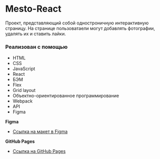 # Mesto-React

Проект, представляющий собой одностроничную интерактивную страницу. На странице пользоватаели могут добавлять фотографии, удалять их и ставить лайки. 
### Реализован с помощью
* HTML
* CSS
* JavaScript
* React
* БЭМ
* Flex
* Grid layout
* Объектно-ориентированное программирование
* Webpack
* API
* Figma

**Figma**

* [Ссылка на макет в Figma](https://www.figma.com/file/2cn9N9jSkmxD84oJik7xL7/JavaScript.-Sprint-4?node-id=0%3A1)  
  
**GitHub Pages**  
    
* [Ссылка на GitHub Pages](https://ekaterinashreyner.github.io/mesto/index.html)
